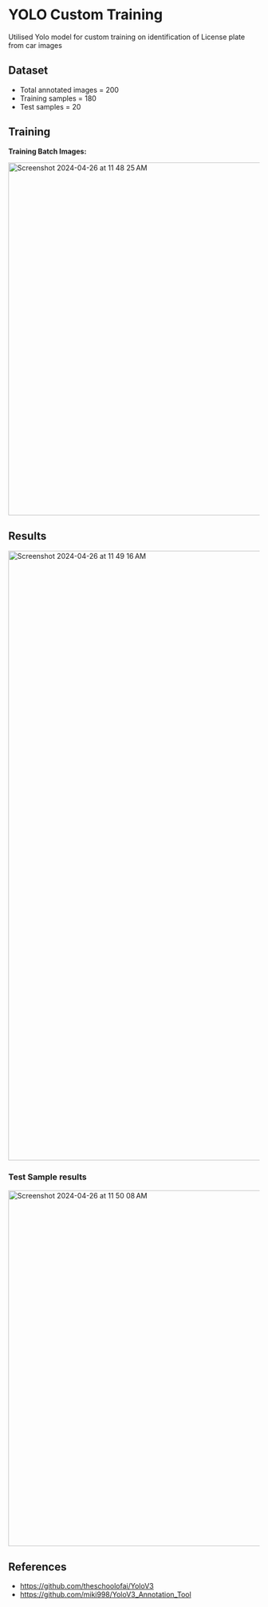 # YOLO Custom Training

Utilised Yolo model for custom training on identification of License plate from car images

## Dataset

- Total annotated images = 200
- Training samples = 180
- Test samples = 20

## Training 

**Training Batch Images:**

<img width="706" alt="Screenshot 2024-04-26 at 11 48 25 AM" src="https://github.com/Himank-J/ERAV2/assets/55919214/0e2cc38b-59a1-4793-8ff3-7afaf29a1bb0">

## Results

<img width="1220" alt="Screenshot 2024-04-26 at 11 49 16 AM" src="https://github.com/Himank-J/ERAV2/assets/55919214/11623315-de13-4977-81ae-7899d1fb122c">

### Test Sample results

<img width="712" alt="Screenshot 2024-04-26 at 11 50 08 AM" src="https://github.com/Himank-J/ERAV2/assets/55919214/3b194042-2a90-4a00-b047-0c32e7c79901">

## References

- https://github.com/theschoolofai/YoloV3
- https://github.com/miki998/YoloV3_Annotation_Tool
